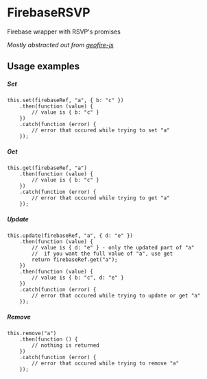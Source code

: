 # FirebaseRSVP

Firebase wrapper with RSVP's promises

*Mostly abstracted out from [geofire-js](https://github.com/firebase/geofire-js)*

## Usage examples

##### Set

```
this.set(firebaseRef, "a", { b: "c" })
    .then(function (value) {
        // value is { b: "c" }
    })
    .catch(function (error) {
        // error that occured while trying to set "a"
    });
```

##### Get

```
this.get(firebaseRef, "a")
    .then(function (value) {
        // value is { b: "c" }
    })
    .catch(function (error) {
        // error that occured while trying to get "a"
    });
```

##### Update

```
this.update(firebaseRef, "a", { d: "e" })
    .then(function (value) {
        // value is { d: "e" } - only the updated part of "a"
        //  if you want the full value of "a", use get
        return firebaseRef.get("a");
    })
    .then(function (value) {
        // value is { b: "c", d: "e" }
    })
    .catch(function (error) {
        // error that occured while trying to update or get "a"
    });
```

##### Remove

```
this.remove("a")
    .then(function () {
        // nothing is returned
    })
    .catch(function (error) {
        // error that occured while trying to remove "a"
    });
```
